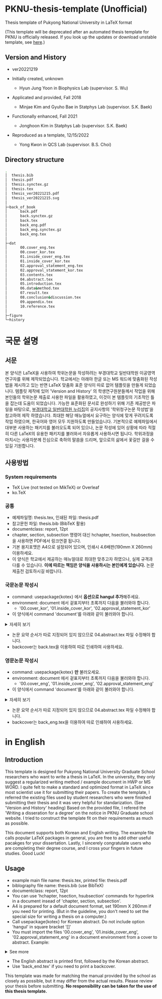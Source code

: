 # PKNU-thesis-template (Unofficial)
Thesis template of Pukyong National University in LaTeX format

(This template will be deprecated after an automated thesis template for PKNU is officially released.
If you look up the updates or download unstable template, see [here](https://github.com/Luminebear/PKNU-thesis-template/tree/new_automatic_format).)

## Version and History
- ver20221219

- Initially created, unknown
  - Hyun Jung Yoon in Biophysics Lab (supervisor. S. Wu)
- Applicated and provided, Fall 2018
  - Minjae Kim and Gyuho Bae in Statphys Lab (supervisor. S.K. Baek)
- Functionally enhanced, Fall 2021 
  - Jonghoon Kim in Statphys Lab (supervisor. S.K. Baek)
- Reproduced as a template, 12/15/2022
  - Yong Kwon in QCS Lab (supervisor. B.S. Choi)
  
## Directory structure
```bash
.
│  thesis.bib
│  thesis.pdf
│  thesis.synctex.gz
│  thesis.tex
│  thesis_ver20221215.pdf
│  thesis_ver20221215.svg
│
├─back_of_book
│      back.pdf
│      back.synctex.gz
│      back.tex
│      back_eng.pdf
│      back_eng.synctex.gz
│      back_eng.tex
│
├─dat
│      00.cover_eng.tex
│      00.cover_kor.tex
│      01.inside_cover_eng.tex
│      01.inside_cover_kor.tex
│      02.approval_statement_eng.tex
│      02.approval_statement_kor.tex
│      03.contents.tex
│      04.abstract.tex
│      05.introduction.tex
│      06.data&method.tex
│      07.result.tex
│      08.conclusion&discussion.tex
│      09.appendix.tex
│      10.reference.tex
│
├─figure
└─history
```

# 국문 설명
## 서문
본 양식은 LaTeX을 사용하여 학위논문을 작성하려는
부경대학교 일반대학원 이공영역 연구자를 위해 제작되었습니다.
학교에서는 아래아 한글 또는 MS 워드에 맞춤화된 작성법을 제시하고 있는 반면
LaTeX 맞춤화 표준 양식이 따로 없어 템플릿을 만들게 되었습니다. 
템플릿 제작에 있어 'Version and History' 의 학생연구원분들께서 작업을 위해 
본인들의 학위논문 제출로 사용한 파일을 활용하였고,
이것이 본 템플릿의 기초적인 틀을 잡는데 도움이 되었습니다.
가능한 표준화된 문서로 완성하기 위해 기존 제공받은 파일을 바탕으로, 
[부경대학교 일반대학원 누리집](https://graduate.pknu.ac.kr/main)의 공지사항의
'학위청구논문 작성법'을 참고하여 제작 하였습니다.
최대한 해당 매뉴얼에서 요구하는 양식에 맞게 꾸려지도록 작업 하였으며,
한국어와 영어 모두 지원하도록 만들었습니다.
기본적으로 예제파일에서 대부분 사용하는 패키지를 불러오도록 되어 있으나,
논문 작성에 있어 상황에 따라 적절히 다른 LaTeX의 유용한 패키지를 불러와서 
자유롭게 사용하시면 됩니다. 
학위과정을 마치시는 사용자분께 진심으로 축하의 말씀을 드리며, 
앞으로의 삶에서 꽃길만 걸을 수 있길 기원합니다.

## 사용방법
### System requirements
- TeX Live (not tested on MikTeX) or Overleaf
- ko.TeX

### 공통
- 예제파일명: thesis.tex, 인쇄된 파일: thesis.pdf
- 참고문헌 파일: thesis.bib (BibTeX 활용)
- documentclass: report, 12pt
- chapter, section, subsection 명령어 대신 hchapter, hsection, hsubsection을 사용하면 PDF에서 링크연결 됩니다.
- 기본 용지포맷은 A4으로 설정되어 있으며, 인쇄시 4.6배판(190mm X 260mm) 이용하세요.
- 이 양식은 학교에서 제공하는 매뉴얼대로 최대한 맞추고자 하였으나, 실제 규격과 다를 수 있습니다.
**이에 따르는 책임은 양식을 사용하시는 본인에게 있습니다.** 논문 제출전 검토하시길 바랍니다.

### 국문논문 작성시
- command: usepackage{kotex} 에서 **옵션으로 hangul 추가**해주세요.
- environment: document 에서 겉표지부터 초록까지 다음을 불러와야 합니다.
  - '00.cover_kor', '01.inside_cover_kor', '02.approval_statement_kor'
- 이 양식에서 command 'document'를 아래와 같이 불러와야 합니다.
<details>
<summary>자세히 보기</summary>

```latex
\begin{document}
	\input{./dat/00.cover_kor}
	\input{./dat/01.inside_cover_kor}
	\input{./dat/02.approval_statement_kor}
	\input{./dat/03.contents}
	\input{./dat/04.abstract}
	\input{./dat/05.introduction}
	\input{./dat/06.data&method}
	\input{./dat/07.result}
	\input{./dat/08.conclusion&discussion}
	\input{./dat/09.appendix}
	\input{./dat/10.reference}
\end{document}
```

</details>

- 논문 요약 순서가 따로 지정되어 있지 않으므로 04.abstract.tex 파일 수정해야 합니다.
- backcover는 back.tex을 이용하여 따로 인쇄하여 사용하세요.
  
### 영문논문 작성시
- command: usepackage{kotex} **만** 불러오세요.
- environment: document 에서 겉표지부터 초록까지 다음을 불러와야 합니다.
  - '00.cover_eng', '01.inside_cover_eng', '02.approval_statement_eng'
- 이 양식에서 command 'document'를 아래와 같이 불러와야 합니다.
<details>
<summary>자세히 보기</summary>

```latex
\begin{document}
	\input{./dat/00.cover_eng}
	\input{./dat/01.inside_cover_eng}
	\input{./dat/02.approval_statement_eng}
	\input{./dat/03.contents}
	\input{./dat/04.abstract}
	\input{./dat/05.introduction}
	\input{./dat/06.data&method}
	\input{./dat/07.result}
	\input{./dat/08.conclusion&discussion}
	\input{./dat/09.appendix}
	\input{./dat/10.reference}
\end{document}
```

</details>

- 논문 요약 순서가 따로 지정되어 있지 않으므로 04.abstract.tex 파일 수정해야 합니다.
- backcover는 back_eng.tex을 이용하여 따로 인쇄하여 사용하세요.



# in English
## Introduction
This template is designed for Pukyong National University Graduate School researchers who want to write a thesis in LaTeX. 
In the university, they only suggest a regularized writing method / example document in HWP or MS WORD. 
I quite felt to make a standard and optimized format in LaTeX since most scientist use it for submitting their papers.
To create the template, I referred the existing files used by student researchers 
who were finished submitting their thesis and it was very helpful for standarization. (See 'Version and History' heading) 
Based on the provided file, I refered the 'Writing a disseration for a degree' on the notice in PKNU Graduate school website.
I tried to construct the template fit on their requirements as much as possible. 

This document supports both Korean and English writing. 
The example file calls popular LaTeX packages in general, 
you are free to add other useful pacakges for your dissertation. 
Lastly, I sincerely congratulate users who are completing their degree course, 
and I cross your fingers in future studies. Good Luck!

## Usage
- example main file name: thesis.tex, printed file: thesis.pdf
- biblography file name: thesis.bib (use BibTeX)
- documentclass: report, 12pt
- You can use 'hchapter, hsection, hsubsection' commands for hyperlink in a document insead of 'chapter, section, subsection'.
- A4 is prepared for a default document format, set 190mm X 260mm if you need for printing. (But in the guideline, you don't need to set the special size for writing a thesis on a computer.)
- Call usepackage{kotex} for Korean abstract. Do not include option 'hangul' in square bracket '[]'
- You must import the files '00.cover_eng', '01.inside_cover_eng', '02.approval_statement_eng' in a document environment from a cover to abstract. 
Example:
<details>
<summary>See more</summary>

```latex
\begin{document}
	\input{./dat/00.cover_eng}
	\input{./dat/01.inside_cover_eng}
	\input{./dat/02.approval_statement_eng}
	\input{./dat/03.contents}
	\input{./dat/04.abstract}
	\input{./dat/05.introduction}
	\input{./dat/06.data&method}
	\input{./dat/07.result}
	\input{./dat/08.conclusion&discussion}
	\input{./dat/09.appendix}
	\input{./dat/10.reference}
\end{document}
```

</details>

- The English abstract is printed first, followed by the Korean abstract.
- Use 'back_end.tex' if you need to print a backcover.

This template was made for matching the manual provided by the school as closely as possible, but it may differ from the actual results. 
Please review your thesis before submitting. **No responsibility can be taken for the use of this thesis template.**
